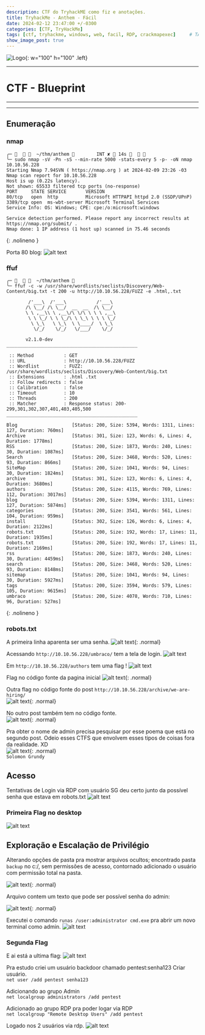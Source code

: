 ```yaml
---
description: CTF do TryhackME como fiz e anotações.
title: TryhackMe - Anthem - Fácil
date: 2024-02-12 23:47:00 +/-0300
categories: [CTF, TryHackMe]
tags: [ctf, tryhackme, windows, web, facil, RDP, crackmapexec]     # TAG names should always be lowercase
show_image_post: true
---
```


![Logo](/assets/img/Anthem.gif){: w="100" h="100" .left}

---
# **CTF - Blueprint**
---
---
## **Enumeração**


### nmap

```shell
╭─      ~/thm/anthem         INT ✘  14s      
╰─ sudo nmap -sV -Pn -sS --min-rate 5000 -stats-every 5 -p- -oN nmap 10.10.56.228
Starting Nmap 7.94SVN ( https://nmap.org ) at 2024-02-09 23:26 -03
Nmap scan report for 10.10.56.228
Host is up (0.22s latency).
Not shown: 65533 filtered tcp ports (no-response)
PORT     STATE SERVICE       VERSION
80/tcp   open  http          Microsoft HTTPAPI httpd 2.0 (SSDP/UPnP)
3389/tcp open  ms-wbt-server Microsoft Terminal Services
Service Info: OS: Windows; CPE: cpe:/o:microsoft:windows

Service detection performed. Please report any incorrect results at https://nmap.org/submit/ .
Nmap done: 1 IP address (1 host up) scanned in 75.46 seconds
```
{: .nolineno }

Porta 80 blog:
![alt text](/assets/img/anthem1.png)

### ffuf

```shell
╭─      ~/thm/anthem            
╰─ ffuf -c -w /usr/share/wordlists/seclists/Discovery/Web-Content/big.txt -t 200 -u http://10.10.56.228/FUZZ -e .html,.txt

        /'___\  /'___\           /'___\       
       /\ \__/ /\ \__/  __  __  /\ \__/       
       \ \ ,__\\ \ ,__\/\ \/\ \ \ \ ,__\      
        \ \ \_/ \ \ \_/\ \ \_\ \ \ \ \_/      
         \ \_\   \ \_\  \ \____/  \ \_\       
          \/_/    \/_/   \/___/    \/_/       

       v2.1.0-dev
________________________________________________

 :: Method           : GET
 :: URL              : http://10.10.56.228/FUZZ
 :: Wordlist         : FUZZ: /usr/share/wordlists/seclists/Discovery/Web-Content/big.txt
 :: Extensions       : .html .txt 
 :: Follow redirects : false
 :: Calibration      : false
 :: Timeout          : 10
 :: Threads          : 200
 :: Matcher          : Response status: 200-299,301,302,307,401,403,405,500
________________________________________________

Blog                    [Status: 200, Size: 5394, Words: 1311, Lines: 127, Duration: 760ms]
Archive                 [Status: 301, Size: 123, Words: 6, Lines: 4, Duration: 1778ms]
RSS                     [Status: 200, Size: 1873, Words: 240, Lines: 30, Duration: 1087ms]
Search                  [Status: 200, Size: 3468, Words: 520, Lines: 93, Duration: 866ms]
SiteMap                 [Status: 200, Size: 1041, Words: 94, Lines: 30, Duration: 1824ms]
archive                 [Status: 301, Size: 123, Words: 6, Lines: 4, Duration: 3680ms]
authors                 [Status: 200, Size: 4115, Words: 769, Lines: 112, Duration: 3017ms]
blog                    [Status: 200, Size: 5394, Words: 1311, Lines: 127, Duration: 5874ms]
categories              [Status: 200, Size: 3541, Words: 561, Lines: 104, Duration: 959ms]
install                 [Status: 302, Size: 126, Words: 6, Lines: 4, Duration: 2122ms]
robots.txt              [Status: 200, Size: 192, Words: 17, Lines: 11, Duration: 1935ms]
robots.txt              [Status: 200, Size: 192, Words: 17, Lines: 11, Duration: 2169ms]
rss                     [Status: 200, Size: 1873, Words: 240, Lines: 30, Duration: 4459ms]
search                  [Status: 200, Size: 3468, Words: 520, Lines: 93, Duration: 8148ms]
sitemap                 [Status: 200, Size: 1041, Words: 94, Lines: 30, Duration: 5927ms]
tags                    [Status: 200, Size: 3594, Words: 579, Lines: 105, Duration: 9615ms]
umbraco                 [Status: 200, Size: 4078, Words: 710, Lines: 96, Duration: 527ms]
```
{: .nolineno }

### robots.txt
A primeira linha aparenta ser uma senha.
![alt text](/assets/img/anthem2.png){: .normal}

Acessando `http://10.10.56.228/umbraco/` tem a tela de login.
![alt text](/assets/img/anthem3.png)

Em `http://10.10.56.228/authors` tem uma flag !
![alt text](/assets/img/anthem4.png)

Flag no código fonte da pagina inicial
![alt text](/assets/img/anthem5.png){: .normal}

Outra flag no código fonte do post `http://10.10.56.228/archive/we-are-hiring/`  
![alt text](/assets/img/anthem6.png){: .normal}

No outro post também tem no código fonte.  
![alt text](/assets/img/anthem7.png){: .normal}

Pra obter o nome de admin precisa pesquisar por esse poema que está no segundo post.
Odeio esses CTFS que envolvem esses tipos de coisas fora da realidade. XD  
![alt text](/assets/img/anthem8.png){: .normal}  
`Solomon Grundy`  

## **Acesso**
Tentativas de Login via RDP com usuário
SG deu certo junto da possível senha que estava em robots.txt
![alt text](/assets/img/anthem9.png)

### Primeira Flag no desktop
![alt text](/assets/img/anthem10.png)

## **Exploração e Escalação de Privilégio**

Alterando opções de pasta pra mostrar arquivos ocultos; encontrado pasta `backup` no c:/, sem permissões de acesso, contornado adicionado o usuário com permissão total na pasta.  

![alt text](/assets/img/anthem11.png){: .normal}  

Arquivo contem um texto que pode ser possível senha do admin:  

![alt text](/assets/img/anthem12.png){: .normal}  

Executei o comando `runas /user:administrator cmd.exe` pra abrir um novo terminal como admin.
![alt text](/assets/img/anthem13.png)

### Segunda Flag
E ai está a ultima flag:
![alt text](/assets/img/anthem14.png)

Pra estudo criei um usuário backdoor chamado pentest:senha123
Criar usuário.  
`net user /add pentest senha123`  

Adicionando ao grupo Admin  
`net localgroup administrators /add pentest`  

Adicionado ao grupo RDP pra poder logar via RDP  
`net localgroup "Remote Desktop Users" /add pentest`  

Logado nos 2 usuários via rdp.
![alt text](/assets/img/anthem15.png)